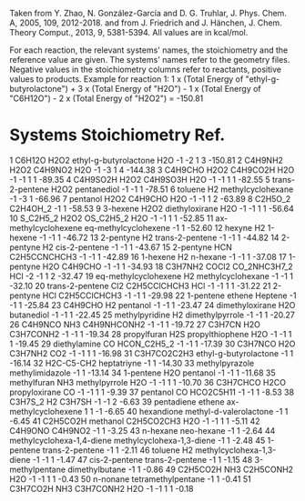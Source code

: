 Taken from Y. Zhao, N. González-García and D. G. Truhlar, J. Phys. Chem. A, 2005, 109, 2012-2018.
and from J. Friedrich and J. Hänchen, J. Chem. Theory Comput., 2013, 9, 5381-5394.
All values are in kcal/mol.

For each reaction, the relevant systems' names, the stoichiometry and the reference value are given.
The systems' names refer to the geometry files.
Negative values in the stoichiometry columns refer to reactants, positive values to products.
Example for reaction 1: 1 x (Total Energy of "ethyl-g-butyrolactone") + 3 x (Total Energy of "H2O") - 1 x (Total Energy of "C6H12O") - 2 x (Total Energy of "H2O2") = -150.81
# 	Systems 	Stoichiometry 	Ref.
1 	C6H12O 	H2O2 	ethyl-g-butyrolactone 	H2O 	-1 	-2 	1 	3 	-150.81
2 	C4H9NH2 	H2O2 	C4H9NO2 	H2O 	-1 	-3 	1 	4 	-144.38
3 	C4H9CHO 	H2O2 	C4H9CO2H 	H2O 	-1 	-1 	1 	1 	-89.35
4 	C4H9SO2H 	H2O2 	C4H9SO3H 	H2O 	-1 	-1 	1 	1 	-82.55
5 	trans-2-pentene 	H2O2 	pentanediol 		-1 	-1 	1 		-78.51
6 	toluene 	H2 	methylcyclohexane 		-1 	-3 	1 		-66.96
7 	pentanol 	H2O2 	C4H9CHO 	H2O 	-1 	-1 	1 	2 	-63.89
8 	C2H5O_2 	C2H4OH_2 			-1 	1 			-58.53
9 	3-hexene 	H2O2 	diethyloxirane 	H2O 	-1 	-1 	1 	1 	-56.64
10 	S_C2H5_2 	H2O2 	OS_C2H5_2 	H2O 	-1 	-1 	1 	1 	-52.85
11 	ax-methylcyclohexene 	eq-methylcyclohexene 			-1 	1 			-52.60
12 	hexyne 	H2 	1-hexene 		-1 	-1 	1 		-46.72
13 	2-pentyne 	H2 	trans-2-pentene 		-1 	-1 	1 		-44.82
14 	2-pentyne 	H2 	cis-2-pentene 		-1 	-1 	1 		-43.67
15 	2-pentyne 	HCN 	C2H5CCNCHCH3 		-1 	-1 	1 		-42.89
16 	1-hexene 	H2 	n-hexane 		-1 	-1 	1 		-37.08
17 	1-pentyne 	H2O 	C4H9CHO 		-1 	-1 	1 		-34.93
18 	C3H7NH2 	COCl2 	CO_2NHC3H7_2 	HCl 	-2 	-1 	1 	2 	-32.47
19 	eq-methylcyclohexene 	H2 	methylcyclohexane 		-1 	-1 	1 		-32.10
20 	trans-2-pentene 	Cl2 	C2H5CClCHCH3 	HCl 	-1 	-1 	1 	1 	-31.22
21 	2-pentyne 	HCl 	C2H5CClCHCH3 		-1 	-1 	1 		-29.98
22 	1-pentene 	ethene 	Heptene 		-1 	-1 	1 		-25.84
23 	C4H9CHO 	H2 	pentanol 		-1 	-1 	1 		-23.47
24 	dimethyloxirane 	H2O 	butanediol 		-1 	-1 	1 		-22.45
25 	methylpyridine 	H2 	dimethylpyrrole 		-1 	-1 	1 		-20.27
26 	C4H9NCO 	NH3 	C4H9NHCONH2 		-1 	-1 	1 		-19.72
27 	C3H7CN 	H2O 	C3H7CONH2 		-1 	-1 	1 		-19.34
28 	propylfuran 	H2S 	propylthiophene H2O 		-1 	-1 	1 	1 	-19.45
29 	diethylamine 	CO 	HCON_C2H5_2 		-1 	-1 	1 		-17.39
30 	C3H7NCO 	H2O 	C3H7NH2 	CO2 	-1 	-1 	1 	1 	-16.98
31 	C3H7CO2C2H3 	ethyl-g-butyrolactone 			-1 	1 			-16.14
32 	H2C-C5-CH2 	heptatriyne 			-1 	1 			-14.30
33 	methylpyrazole 	methylimidazole 			-1 	1 			-13.14
34 	1-pentene 	H2O 	pentanol 		-1 	-1 	1 		-11.68
35 	methylfuran 	NH3 	methylpyrrole 	H2O 	-1 	-1 	1 	1 	-10.70
36 	C3H7CHCO 	H2CO 	propyloxirane 	CO 	-1 	-1 	1 	1 	-9.39
37 	pentanol 	CO 	HCO2C5H11 		-1 	-1 	1 		-8.53
38 	C3H7S_2 	H2 	C3H7SH 		-1 	-1 	2 		-6.63
39 	pentadiene 	ethene 	ax-methylcyclohexene 		1 	1 	-1 		-6.65
40 	hexandione 	methyl-d-valerolactone 			-1 	1 			-6.45
41 	C2H5CO2H 	methanol 	C2H5CO2CH3 	H2O 	-1 	-1 	1 	1 	-5.11
42 	C4H9ONO 	C4H9NO2 			-1 	1 			-3.25
43 	n-hexane 	neo-hexane 			-1 	1 			-2.64
44 	methylcyclohexa-1,4-diene 	methylcyclohexa-1,3-diene 			-1 	1 			-2.48
45 	1-pentene 	trans-2-pentene 			-1 	1 			-2.11
46 	toluene 	H2 	methylcyclohexa-1,3-diene 		-1 	-1 	1 		-1.47
47 	cis-2-pentene 	trans-2-pentene 			-1 	1 			-1.15
48 	3-methylpentane 	dimethylbutane 			-1 	1 			-0.86
49 	C2H5CO2H 	NH3 	C2H5CONH2 	H2O 	-1 	-1 	1 	1 	-0.43
50 	n-nonane 	tetramethylpentane 			-1 	1 			-0.41
51 	C3H7CO2H 	NH3 	C3H7CONH2 	H2O 	-1 	-1 	1 	1 	-0.18
